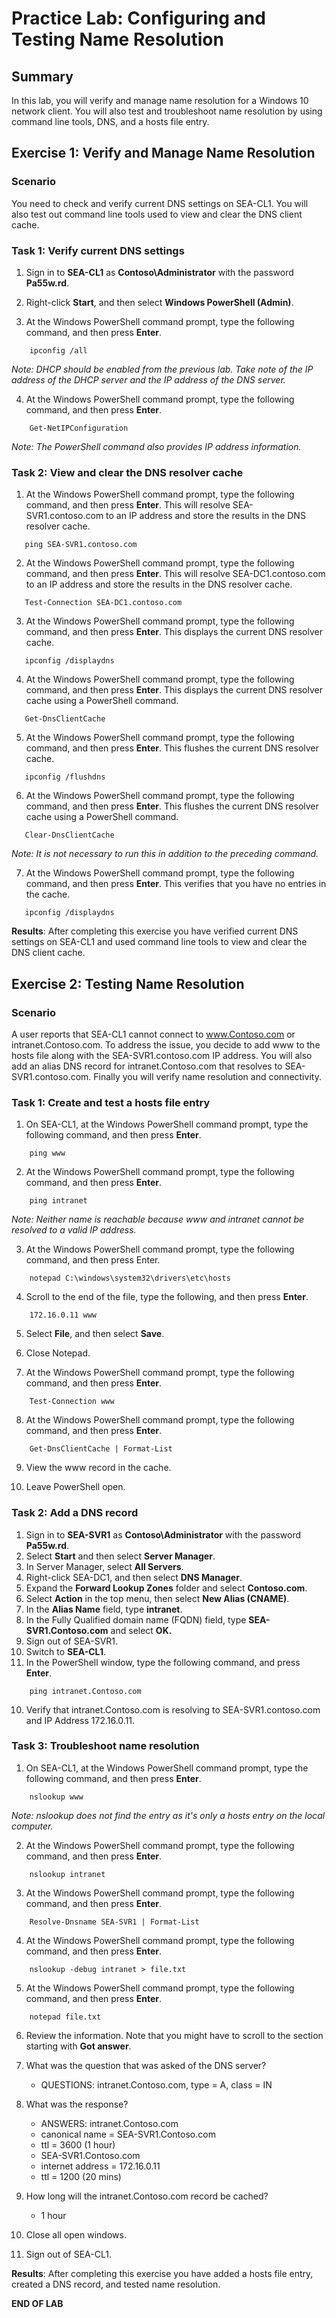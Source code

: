 # Practice Lab: Configuring and Testing Name Resolution

## Summary

In this lab, you will verify and manage name resolution for a Windows 10 network client. You will also test and troubleshoot name resolution by using command line tools, DNS, and a hosts file entry.

## Exercise 1: Verify and Manage Name Resolution

### Scenario

You need to check and verify current DNS settings on SEA-CL1. You will also test out command line tools used to view and clear the DNS client cache.

### Task 1: Verify current DNS settings

1.  Sign in to **SEA-CL1** as **Contoso\\Administrator** with the password **Pa55w.rd**.
    
2.  Right-click **Start**, and then select **Windows PowerShell (Admin)**.

3.  At the Windows PowerShell command prompt, type the following command, and then press **Enter**.  
    
```
    ipconfig /all
```

_Note: DHCP should be enabled from the previous lab. Take note of the IP address of the DHCP server and the IP address of the DNS server._

4.  At the Windows PowerShell command prompt, type the following command, and then press **Enter**.  
    
```
    Get-NetIPConfiguration 
```

_Note: The PowerShell command also provides IP address information._

### Task 2: View and clear the DNS resolver cache

1. At the Windows PowerShell command prompt, type the following command, and then press **Enter**. This will resolve SEA-SVR1.contoso.com to an IP address and store the results in the DNS resolver cache.

```
   ping SEA-SVR1.contoso.com
```
2. At the Windows PowerShell command prompt, type the following command, and then press **Enter**. This will resolve SEA-DC1.contoso.com to an IP address and store the results in the DNS resolver cache.

```
   Test-Connection SEA-DC1.contoso.com
```

3. At the Windows PowerShell command prompt, type the following command, and then press **Enter**. This displays the current DNS resolver cache.

```
   ipconfig /displaydns
```

4. At the Windows PowerShell command prompt, type the following command, and then press **Enter**. This displays the current DNS resolver cache using a PowerShell command.

```
   Get-DnsClientCache
```

5. At the Windows PowerShell command prompt, type the following command, and then press **Enter**. This flushes the current DNS resolver cache.

```
   ipconfig /flushdns
```

6. At the Windows PowerShell command prompt, type the following command, and then press **Enter**. This flushes the current DNS resolver cache using a PowerShell command.

```
   Clear-DnsClientCache
```

   _Note: It is not necessary to run this in addition to the preceding command._

7. At the Windows PowerShell command prompt, type the following command, and then press **Enter**. This verifies that you have no entries in the cache.

```
   ipconfig /displaydns
```

**Results**: After completing this exercise you have verified current DNS settings on SEA-CL1 and used command line tools to view and clear the DNS client cache.


## Exercise 2: Testing Name Resolution

### Scenario

A user reports that SEA-CL1 cannot connect to www.Contoso.com or intranet.Contoso.com. To address the issue, you decide to add www to the hosts file along with the SEA-SVR1.contoso.com IP address. You will also add an alias DNS record for intranet.Contoso.com that resolves to SEA-SVR1.contoso.com. Finally you will verify name resolution and connectivity.

### Task 1: Create and test a hosts file entry
1.  On SEA-CL1, at the Windows PowerShell command prompt, type the following command, and then press **Enter**.
    
```
    ping www
```

2.  At the Windows PowerShell command prompt, type the following command, and then press **Enter**.
    
```
    ping intranet
```

_Note:  Neither name is reachable because www and intranet cannot be resolved to a valid IP address._

3.  At the Windows PowerShell command prompt, type the following command, and then press Enter.

```
    notepad C:\windows\system32\drivers\etc\hosts
```

4.  Scroll to the end of the file, type the following, and then press **Enter**.

```
    172.16.0.11 www
```

5.  Select **File**, and then select **Save**.

6.  Close Notepad.

7.  At the Windows PowerShell command prompt, type the following command, and then press **Enter**.

```
    Test-Connection www
```

8.  At the Windows PowerShell command prompt, type the following command, and then press **Enter**.

```
    Get-DnsClientCache | Format-List
```

9.  View the www record in the cache.

10.  Leave PowerShell open.

### Task 2: Add a DNS record

1.  Sign in to **SEA-SVR1** as **Contoso\\Administrator** with the password **Pa55w.rd**.
2.  Select **Start** and then select **Server Manager**.
3.  In Server Manager, select **All Servers**.
4.  Right-click SEA-DC1, and then select **DNS Manager**.
5.  Expand the **Forward Lookup Zones** folder and select **Contoso.com**.
6.  Select **Action** in the top menu, then select **New Alias (CNAME)**.
7.  In the **Alias Name** field, type **intranet**.
8.  In the Fully Qualified domain name (FQDN) field, type **SEA-SVR1.Contoso.com** and select **OK.**
9.  Sign out of SEA-SVR1.
10.  Switch to **SEA-CL1**.
11.  In the PowerShell window, type the following command, and press **Enter**.

```
    ping intranet.Contoso.com
```

10. Verify that intranet.Contoso.com is resolving to SEA-SVR1.contoso.com and IP Address 172.16.0.11.

### Task 3: Troubleshoot name resolution

1.  On SEA-CL1, at the Windows PowerShell command prompt, type the following command, and then press **Enter**.

```
    nslookup www
```

_Note: nslookup does not find the entry as it's only a hosts entry on the local computer._

2.  At the Windows PowerShell command prompt, type the following command, and then press **Enter**.

```
    nslookup intranet
```

3.  At the Windows PowerShell command prompt, type the following command, and then press **Enter**.

```
    Resolve-Dnsname SEA-SVR1 | Format-List
````

4.  At the Windows PowerShell command prompt, type the following command, and then press **Enter**.

```
    nslookup -debug intranet > file.txt
```

5.  At the Windows PowerShell command prompt, type the following command, and then press **Enter**.

```
    notepad file.txt
```

6.  Review the information. Note that you might have to scroll to the section starting with **Got answer**.
7.  What was the question that was asked of the DNS server?

    -   QUESTIONS: intranet.Contoso.com, type = A, class = IN
8.  What was the response?

    -   ANSWERS: intranet.Contoso.com
    -   canonical name = SEA-SVR1.Contoso.com
    -   ttl = 3600 (1 hour)
    -   SEA-SVR1.Contoso.com
    -   internet address = 172.16.0.11
    -   ttl = 1200 (20 mins)
9.  How long will the intranet.Contoso.com record be cached?

    -   1 hour
10.  Close all open windows.
11.  Sign out of SEA-CL1.

**Results**: After completing this exercise you have added a hosts file entry, created a DNS record, and tested name resolution.

**END OF LAB**